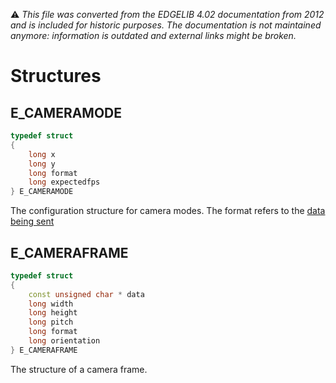 :warning: _This file was converted from the EDGELIB 4.02 documentation from 2012 and is included for historic purposes. The documentation is not maintained anymore: information is outdated and external links might be broken._

# Structures

## E_CAMERAMODE
```c++
typedef struct 
{ 
    long x 
    long y 
    long format 
    long expectedfps 
} E_CAMERAMODE
```

The configuration structure for camera modes. The format refers to the [data being sent](classecamera_definitions.md)

## E_CAMERAFRAME
```c++
typedef struct 
{ 
    const unsigned char * data 
    long width 
    long height 
    long pitch 
    long format 
    long orientation 
} E_CAMERAFRAME
```

The structure of a camera frame.


